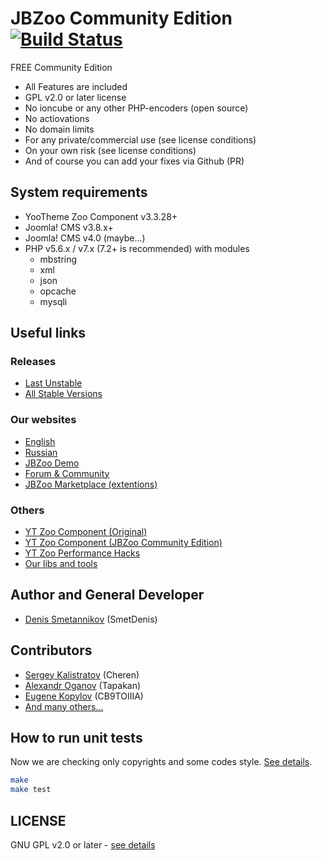 # JBZoo Community Edition [![Build Status](https://travis-ci.org/JBZoo/JBZoo.svg?branch=master)](https://travis-ci.org/JBZoo/JBZoo)

FREE Community Edition

 * All Features are included
 * GPL v2.0 or later license
 * No ioncube or any other PHP-encoders (open source)
 * No actiovations
 * No domain limits
 * For any private/commercial use (see license conditions)
 * On your own risk (see license conditions)
 * And of course you can add your fixes via Github (PR)


## System requirements
 * YooTheme Zoo Component v3.3.28+
 * Joomla! CMS v3.8.x+
 * Joomla! CMS v4.0 (maybe...)
 * PHP v5.6.x / v7.x (7.2+ is recommended) with modules
   * mbstring
   * xml
   * json
   * opcache
   * mysqli

## Useful links

### Releases
 * [Last Unstable](https://github.com/JBZoo/JBZoo/archive/master.zip)
 * [All Stable Versions](https://github.com/JBZoo/JBZoo/releases)

### Our websites
 * [English](http://jbzoo.com)
 * [Russian](http://jbzoo.ru)
 * [JBZoo Demo](http://demo.jbzoo.com)
 * [Forum & Community](http://forum.jbzoo.com)
 * [JBZoo Marketplace (extentions)](http://forum.jbzoo.com/files/)

### Others
 * [YT Zoo Component (Original)](https://www.yootheme.com/zoo)
 * [YT Zoo Component (JBZoo Community Edition)](https://github.com/JBZoo/YOOtheme-Zoo)
 * [YT Zoo Performance Hacks](https://github.com/JBZoo/Zoo-Hacks)
 * [Our libs and tools](https://github.com/JBZoo)


## Author and General Developer
 * [Denis Smetannikov](https://github.com/SmetDenis) (SmetDenis)


## Contributors
 * [Sergey Kalistratov](https://github.com/Cheren) (Cheren)
 * [Alexandr Oganov](https://github.com/Tapakan) (Tapakan)
 * [Eugene Kopylov](https://github.com/CB9TOIIIA) (CB9TOIIIA)
 * [And many others...](https://github.com/JBZoo/JBZoo/graphs/contributors)


## How to run unit tests
Now we are checking only copyrights and some codes style. [See details](https://travis-ci.org/JBZoo/JBZoo).

```sh
make
make test
```

## LICENSE
GNU GPL v2.0 or later - [see details](https://github.com/JBZoo/JBZoo/blob/master/LICENSE.md)
